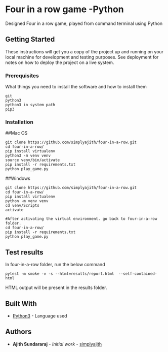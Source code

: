 # Four in a row game -Python

Designed Four in a row game, played from command terminal using Python

## Getting Started

These instructions will get you a copy of the project up and running on your local machine for development and testing purposes. See deployment for notes on how to deploy the project on a live system.

### Prerequisites

What things you need to install the software and how to install them

```
git
python3
python3 in system path
pip3

```

### Installation

##Mac OS 
```
git clone https://github.com/simplyajith/four-in-a-row.git
cd four-in-a-row/
pip install virtualenv
python3 -m venv venv
source venv/bin/activate
pip install -r requirements.txt 
python play_game.py

```

##Windows

```
git clone https://github.com/simplyajith/four-in-a-row.git
cd four-in-a-row/
pip install virtualenv
python -m venv venv
cd venv/Scripts
activate

#After activating the virtual environment. go back to four-in-a-row folder.
cd four-in-a-row/
pip install -r requirements.txt
python play_game.py
```


## Test results
In four-in-a-row folder, run the below command

```
pytest -m smoke -v -s --html=results/report.html  --self-contained-html
```
HTML output will be present in the results folder.

## Built With

* [Python3](https://www.python.org/download/releases/3.0/) - Language used


## Authors

* **Ajith Sundararaj** - *Initial work* - [simplyajith](https://github.com/simplyajith)

